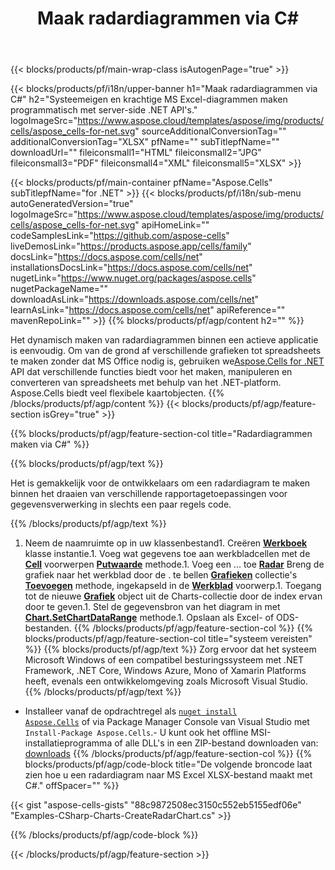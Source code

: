 ﻿---
title: Maak radardiagrammen via C#
url: /nl/net/create-radar-chart/
description: C# Voorbeeldcode voor het maken van radardiagrammen naar Excel met .NET Bibliotheek. Gebruik deze code voor het maken van een radardiagram naar MS Excel binnen VB.NET, Asp.NET of een op .NET gebaseerde toepassing.
---
{{< blocks/products/pf/main-wrap-class isAutogenPage="true" >}}

{{< blocks/products/pf/i18n/upper-banner h1="Maak radardiagrammen via C#" h2="Systeemeigen en krachtige MS Excel-diagrammen maken programmatisch met server-side .NET API\'s." logoImageSrc="https://www.aspose.cloud/templates/aspose/img/products/cells/aspose_cells-for-net.svg" sourceAdditionalConversionTag="" additionalConversionTag="XLSX" pfName="" subTitlepfName="" downloadUrl="" fileiconsmall1="HTML" fileiconsmall2="JPG" fileiconsmall3="PDF" fileiconsmall4="XML" fileiconsmall5="XLSX" >}}

{{< blocks/products/pf/main-container pfName="Aspose.Cells" subTitlepfName="for .NET" >}}
{{< blocks/products/pf/i18n/sub-menu autoGeneratedVersion="true" logoImageSrc="https://www.aspose.cloud/templates/aspose/img/products/cells/aspose_cells-for-net.svg" apiHomeLink="" codeSamplesLink="https://github.com/aspose-cells" liveDemosLink="https://products.aspose.app/cells/family" docsLink="https://docs.aspose.com/cells/net" installationsDocsLink="https://docs.aspose.com/cells/net" nugetLink="https://www.nuget.org/packages/aspose.cells" nugetPackageName="" downloadAsLink="https://downloads.aspose.com/cells/net" learnAsLink="https://docs.aspose.com/cells/net" apiReference="" mavenRepoLink="" >}}
{{% blocks/products/pf/agp/content h2="" %}}

Het dynamisch maken van radardiagrammen binnen een actieve applicatie is eenvoudig. Om van de grond af verschillende grafieken tot spreadsheets te maken zonder dat MS Office nodig is, gebruiken we[Aspose.Cells for .NET](https://products.aspose.com/cells/net)  API dat verschillende functies biedt voor het maken, manipuleren en converteren van spreadsheets met behulp van het .NET-platform. Aspose.Cells biedt veel flexibele kaartobjecten.
{{% /blocks/products/pf/agp/content %}}
{{< blocks/products/pf/agp/feature-section isGrey="true" >}}

{{% blocks/products/pf/agp/feature-section-col title="Radardiagrammen maken via C#" %}}

{{% blocks/products/pf/agp/text %}}

Het is gemakkelijk voor de ontwikkelaars om een radardiagram te maken binnen het draaien van verschillende rapportagetoepassingen voor gegevensverwerking in slechts een paar regels code.

{{% /blocks/products/pf/agp/text %}}

1. Neem de naamruimte op in uw klassenbestand1. Creëren [**Werkboek**](https://apireference.aspose.com/cells/net/aspose.cells/workbook) klasse instantie.1. Voeg wat gegevens toe aan werkbladcellen met de [**Cell**](https://apireference.aspose.com/cells/net/aspose.cells/cell) voorwerpen [**Putwaarde**](https://apireference.aspose.com/cells/net/aspose.cells/cell/methods/putvalue/index) methode.1. Voeg een ... toe [**Radar**](https://apireference.aspose.com/cells/net/aspose.cells.charts/charttype) Breng de grafiek naar het werkblad door de . te bellen [**Grafieken**](https://apireference.aspose.com/cells/net/aspose.cells.charts/chartcollection) collectie's [**Toevoegen**](https://apireference.aspose.com/cells/net/aspose.cells.charts/chartcollection/methods/add) methode, ingekapseld in de [**Werkblad**](https://apireference.aspose.com/cells/net/aspose.cells/worksheet) voorwerp.1. Toegang tot de nieuwe [**Grafiek**](https://apireference.aspose.com/cells/net/aspose.cells.charts/chart) object uit de Charts-collectie door de index ervan door te geven.1. Stel de gegevensbron van het diagram in met [**Chart.SetChartDataRange**](https://https://apireference.aspose.com/cells/net/aspose.cells.charts/chart/methods/setchartdatarange) methode.1. Opslaan als Excel- of ODS-bestanden.
{{% /blocks/products/pf/agp/feature-section-col %}}
{{% blocks/products/pf/agp/feature-section-col title="systeem vereisten" %}}
{{% blocks/products/pf/agp/text %}}
Zorg ervoor dat het systeem Microsoft Windows of een compatibel besturingssysteem met .NET Framework, .NET Core, Windows Azure, Mono of Xamarin Platforms heeft, evenals een ontwikkelomgeving zoals Microsoft Visual Studio.
{{% /blocks/products/pf/agp/text %}}
- Installeer vanaf de opdrachtregel als <code><a href="https://downloads.aspose.com/cells/net">nuget install Aspose.Cells</a></code> of via Package Manager Console van Visual Studio met <code>Install-Package Aspose.Cells</code>.- U kunt ook het offline MSI-installatieprogramma of alle DLL's in een ZIP-bestand downloaden van: <a href="https://downloads.aspose.com/cells/net">downloads</a>
{{% /blocks/products/pf/agp/feature-section-col %}}
{{% blocks/products/pf/agp/code-block title="De volgende broncode laat zien hoe u een radardiagram naar MS Excel XLSX-bestand maakt met C#." offSpacer="" %}}

{{< gist "aspose-cells-gists" "88c9872508ec3150c552eb5155edf06e" "Examples-CSharp-Charts-CreateRadarChart.cs" >}}

{{% /blocks/products/pf/agp/code-block %}}

{{< /blocks/products/pf/agp/feature-section >}}

<!-- aboutfile Starts -->